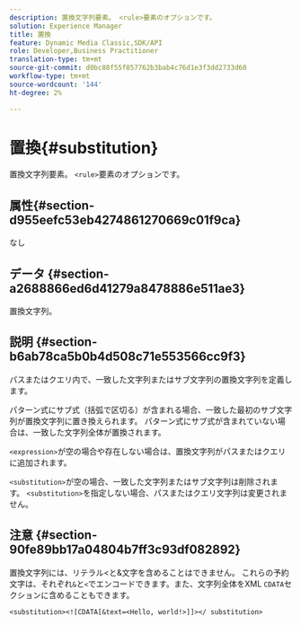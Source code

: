 ```yaml
---
description: 置換文字列要素。 <rule>要素のオプションです。
solution: Experience Manager
title: 置換
feature: Dynamic Media Classic,SDK/API
role: Developer,Business Practitioner
translation-type: tm+mt
source-git-commit: d0bc88f55f857762b3bab4c76d1e3f3dd2733d60
workflow-type: tm+mt
source-wordcount: '144'
ht-degree: 2%

---
```



# 置換{#substitution}

置換文字列要素。 `<rule>`要素のオプションです。

## 属性{#section-d955eefc53eb4274861270669c01f9ca}

なし

## データ {#section-a2688866ed6d41279a8478886e511ae3}

置換文字列。

## 説明 {#section-b6ab78ca5b0b4d508c71e553566cc9f3}

パスまたはクエリ内で、一致した文字列またはサブ文字列の置換文字列を定義します。

パターン式にサブ式（括弧で区切る）が含まれる場合、一致した最初のサブ文字列が置換文字列に置き換えられます。 パターン式にサブ式が含まれていない場合は、一致した文字列全体が置換されます。

`<expression>`が空の場合や存在しない場合は、置換文字列がパスまたはクエリに追加されます。

`<substitution>`が空の場合、一致した文字列またはサブ文字列は削除されます。 `<substitution>`を指定しない場合、パスまたはクエリ文字列は変更されません。

## 注意 {#section-90fe89bb17a04804b7ff3c93df082892}

置換文字列には、リテラル&lt;と&amp;文字を含めることはできません。 これらの予約文字は、それぞれ`&`と`<`でエンコードできます。また、文字列全体をXML `CDATA`セクションに含めることもできます。

`<substitution><![CDATA[&text=<Hello, world!>]]></ substitution>`
